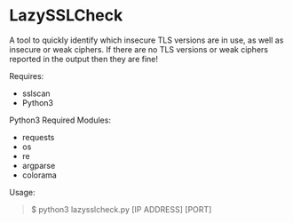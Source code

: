 # LazySSLCheck
A tool to quickly identify which insecure TLS versions are in use, as well as insecure or weak ciphers. If there are no TLS versions or weak ciphers reported in the output then they are fine!

Requires:
- sslscan
- Python3
  
 Python3 Required Modules:
- requests
- os
- re
- argparse
- colorama
 
Usage:

> $ python3 lazysslcheck.py [IP ADDRESS] [PORT]


